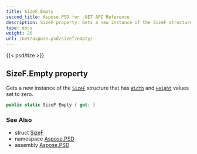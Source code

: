 ```yaml
---
title: SizeF.Empty
second_title: Aspose.PSD for .NET API Reference
description: SizeF property. Gets a new instance of the SizeF structure that has Width and Height values set to zero
type: docs
weight: 20
url: /net/aspose.psd/sizef/empty/
---
```

{{< psd/tize >}}
## SizeF.Empty property

Gets a new instance of the [`SizeF`](../) structure that has [`Width`](../width/) and [`Height`](../height/) values set to zero.

```csharp
public static SizeF Empty { get; }
```

### See Also

* struct [SizeF](../)
* namespace [Aspose.PSD](../../../aspose.psd/)
* assembly [Aspose.PSD](../../../)



